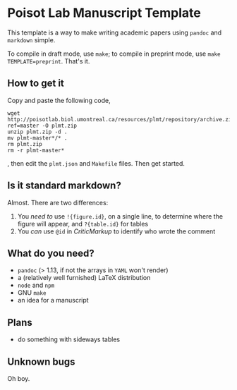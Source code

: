 # Poisot Lab Manuscript Template

This template is a way to make writing academic papers using `pandoc` and
`markdown` simple.

To compile in draft mode, use `make`; to compile in preprint mode, use `make
TEMPLATE=preprint`. That's it.

## How to get it

Copy and paste the following code,

~~~ shell
wget http://poisotlab.biol.umontreal.ca/resources/plmt/repository/archive.zip?ref=master -O plmt.zip
unzip plmt.zip -d .
mv plmt-master*/* .
rm plmt.zip
rm -r plmt-master*
~~~

, then edit the `plmt.json` and `Makefile` files. Then get started.

## Is it standard markdown?

Almost. There are two differences:

1. You *need to* use `!{figure.id}`, on a single line, to determine where the figure will appear, and `?{table.id}` for tables
2. You *can* use `@id` in *CriticMarkup* to identify who wrote the comment

## What do you need?

- `pandoc` (> 1.13, if not the arrays in `YAML` won't render)
- a (relatively well furnished) LaTeX distribution
- `node` and `npm`
- GNU `make`
- an idea for a manuscript

## Plans

- do something with sideways tables

## Unknown bugs

Oh boy.

